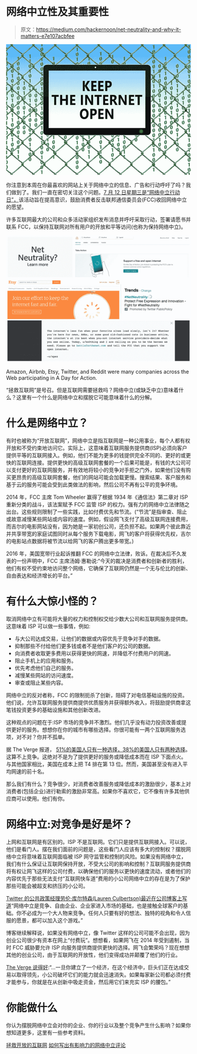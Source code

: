 # 网络中立性及其重要性

> 原文：<https://medium.com/hackernoon/net-neutrality-and-why-it-matters-e7e107acbfee>

![](img/b149cece9d3e16dbf6d415ede868e9d6.png)

你注意到本周在你最喜欢的网站上关于网络中立的信息、广告和行动呼吁了吗？我们做到了。我们一直在密切关注这个问题。[7 月 12 日星期三是“网络中立行动日”，](https://www.battleforthenet.com/july12/)该活动旨在提高意识，鼓励消费者反击联邦通信委员会(FCC)收回网络中立的愿望。

许多互联网最大的公司和众多活动家组织发布消息并呼吁采取行动，签署请愿书并联系 FCC，以保持互联网对所有用户的开放和平等访问(也称为保持网络中立)。

![](img/0b4592cb7a09ab5f27cc75227a089522.png)

Amazon, Airbnb, Etsy, Twitter, and Reddit were many companies across the Web participating in A Day for Action.

“拯救互联网”是号召。但是互联网需要拯救吗？网络中立(或缺乏中立)意味着什么？这里有一个什么是网络中立和摆脱它可能意味着什么的分解。

# 什么是网络中立？

有时也被称为“开放互联网”，网络中立是指互联网是一种公用事业，每个人都有权开放和不受约束地访问它。实际上，这意味着互联网服务提供商(ISP)必须向客户提供平等的互联网接入。例如，他们不能为更多的钱提供完全不同的、更好的或更快的互联网连接。提供更快的高级互联网套餐的一个后果可能是，有钱的大公司可以支付更好的互联网服务，并有效地将较小的竞争对手拒之门外，如果他们没有购买更昂贵的高级互联网套餐，他们的网站可能会加载更慢。搜索结果、客户服务和基于云的服务可能会受到此类做法的影响，然后公司不再有公平的竞争环境。

2014 年，FCC 主席 Tom Wheeler 赢得了根据 1934 年《通信法》第二章对 ISP 重新分类的战斗，该法案赋予 FCC 监管 ISP 的权力。强有力的网络中立法律随之出台。这些规则限制了一些实践，比如付费优先和节流。(“节流”是指审查、阻止或故意减慢某些网站或内容的速度。例如，假设网飞支付了高级互联网连接费用，而吉尔的电影网站没有，因为她是一家初创公司，还负担不起。如果两个彼此靠近并共享带宽的家庭试图同时从每个服务下载电影，网飞的客户将获得优先权，吉尔的电影站点数据将被节流以给网飞的客户腾出更多带宽。)

2016 年，美国宽带行业起诉推翻 FCC 的网络中立法律，败诉。在裁决后不久发表的一份声明中，FCC 主席汤姆·惠勒说:“今天的裁决是消费者和创新者的胜利，他们有权不受约束地访问整个网络，它确保了互联网仍然是一个无与伦比的创新、自由表达和经济增长的平台。”

# 有什么大惊小怪的？

取消网络中立有可能将大量的权力和控制权交给少数大公司和互联网服务提供商。这意味着 ISP 可以做一些事情，例如:

*   与大公司达成交易，让他们的数据或内容优先于竞争对手的数据。
*   抑制那些不付给他们更多钱或者不是他们客户的公司的数据。
*   向消费者收取更多费用以获得更快的网速，并降低不付费用户的网速。
*   阻止手机上的应用和服务。
*   优先考虑他们自己的服务。
*   减慢某些网站的访问速度。
*   审查或阻止某些内容。

网络中立的反对者称，FCC 的限制扼杀了创新，阻碍了对电信基础设施的投资。他们说，允许互联网服务提供商提供优质服务并获得额外收入，将鼓励提供商拿这笔钱投资更多的基础设施和其他创新改进。

这种观点的问题在于:ISP 市场的竞争并不激烈。他们几乎没有动力投资改善或提供更好的服务。想想你在你的城市有哪些选择。你很可能有一两个互联网服务选项，对不对？你并不孤单。

据 The Verge 报道， [51%的美国人只有一种选择，38%的美国人只有两种选择](https://www.theverge.com/2017/7/12/15715030/what-is-net-neutrality-fcc-ajit-pai-bill-rules-repealed)。这算不上竞争。这绝对不是为了提供更好的服务或降低成本而在 ISP 下面点火。与其他国家相比，美国在成本上把 T4 排在第 13 位。然而，美国甚至没有进入平均网速的前十名。

那么我们有什么？竞争很少，对消费者改善服务或降低成本的激励很少，基本上对消费者(包括企业)进行勒索的激励非常高。如果你不喜欢它，它不像有许多其他供应商可以使用。他们有你。

# 网络中立:对竞争是好是坏？

上网和互联网是有区别的。ISP 不是互联网。它们只是提供互联网接入。可以说，他们是看门人。摆在我们面前的问题是，这些看门人应该有多大的控制权？摆脱网络中立将意味着互联网面临被 ISP 网守监管和控制的风险。如果没有网络中立，我们有什么保证让互联网保持开放，不受大公司的影响和控制？互联网服务提供商将有权让网飞这样的公司付费，以确保他们的服务以更快的速度流动，或者他们的内容优先于那些无法支付“互联网快车道”费用的小公司网络中立的存在是为了保护那些可能会被超支和挤压的小公司。

[Twitter 的公共政策经理劳伦·库尔特森(Lauren Culbertson)最近在公司博客上写道](https://blog.twitter.com/official/en_us/topics/company/2017/Join-the-Fight-for-NetNeutrality.html)“网络中立是竞争、自由企业、企业家进入市场的基础，也是接触全球客户的基础。你不必成为一个大人物来竞争。任何人只要有好的想法、独特的视角和令人信服的愿景，都可以加入这个游戏。”

博客继续解释说，如果没有网络中立，像 Twitter 这样的公司可能不会出现，因为创业公司很少有资本在网上“付费玩”。想想看，如果网飞在 2014 年受到遏制，当时 FCC 威胁要允许 ISP 向服务提供商提供更快的选择。网飞会繁荣吗？现在想想其他的创业公司，由于互联网的开放性，他们变得成功并颠覆了他们的行业。

[The Verge 说得好](https://www.theverge.com/2017/7/12/15715030/what-is-net-neutrality-fcc-ajit-pai-bill-rules-repealed):“…一旦你建立了一个经济，在这个经济中，巨头们正在达成交易以取得领先，小公司破坏它们的能力就会迅速消失。如果每家新公司都必须付费才能参与，你就是在从创新中吸走资金，然后用它们来充实 ISP 的腰包。”

# 你能做什么

你认为摆脱网络中立会对你的企业、你的行业以及整个竞争产生什么影响？如果你想知道更多，这里有一些参考资料。

[拯救开放的互联网](https://netneutrality.internetassociation.org/action/)
[如何写出有影响力的网络中立评论](http://mashable.com/2017/06/15/how-to-write-a-good-fcc-comment/#cXMDJZbPTiqg)